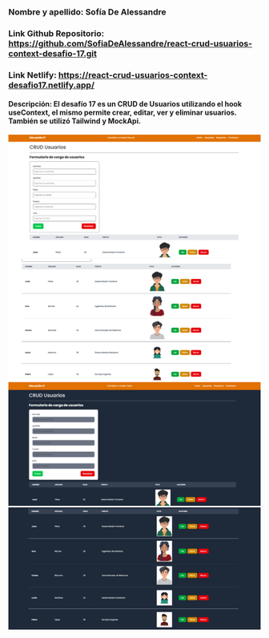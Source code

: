 ### Nombre y apellido: Sofía De Alessandre
### Link Github Repositorio: https://github.com/SofiaDeAlessandre/react-crud-usuarios-context-desafio-17.git
### Link Netlify: https://react-crud-usuarios-context-desafio17.netlify.app/

#### Descripción: El desafío 17 es un CRUD de Usuarios utilizando el hook useContext, el mismo permite crear, editar, ver y eliminar usuarios. También se utilizó Tailwind y MockApi. 

![](/src/assets/readme-1.png)
![](/src/assets/readme-2.png)
![](/src/assets/readme-3.png)
![](/src/assets/readme-4.png)
